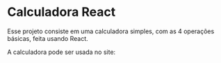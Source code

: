 # Calculadora React

Esse projeto consiste em uma calculadora simples, com as 4 operações básicas, feita usando React.

A calculadora pode ser usada no site: 